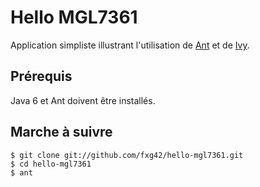 Hello MGL7361
=============

Application simpliste illustrant l'utilisation de [Ant][ant] et de [Ivy][ivy].

Prérequis
---------

Java 6 et Ant doivent être installés.

Marche à suivre
---------------

    $ git clone git://github.com/fxg42/hello-mgl7361.git
    $ cd hello-mgl7361
    $ ant

[ant]: http://ant.apache.org/
[ivy]: http://ant.apache.org/ivy/
